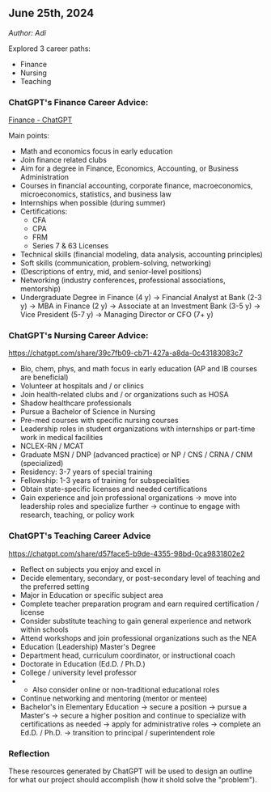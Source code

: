 ## June 25th, 2024
<em>Author: Adi</em>

Explored 3 career paths:
- Finance
- Nursing
- Teaching

### ChatGPT's Finance Career Advice:
[Finance - ChatGPT](https://chatgpt.com/share/76f8728a-be71-4768-919e-a23b4e3bb758)<br/>

Main points:
- Math and economics focus in early education
- Join finance related clubs
- Aim for a degree in Finance, Economics, Accounting, or Business Administration
- Courses in financial accounting, corporate finance, macroeconomics, microeconomics, statistics, and business law
- Internships when possible (during summer)
- Certifications:
  - CFA
  - CPA
  - FRM
  - Series 7 & 63 Licenses
- Technical skills (financial modeling, data analysis, accounting principles)
- Soft skills (communication, problem-solving, networking)
- (Descriptions of entry, mid, and senior-level positions)
- Networking (industry conferences, professional associations, mentorship)
- Undergraduate Degree in Finance (4 y) -> Financial Analyst at Bank (2-3 y) -> MBA in Finance (2 y) -> Associate at an Investment Bank (3-5 y) -> Vice President (5-7 y) -> Managing Director or CFO (7+ y) 

### ChatGPT's Nursing Career Advice:
<https://chatgpt.com/share/39c7fb09-cb71-427a-a8da-0c43183083c7><br/>

- Bio, chem, phys, and math focus in early education (AP and IB courses are beneficial)
- Volunteer at hospitals and / or clinics
- Join health-related clubs and / or organizations such as HOSA
- Shadow healthcare professionals
- Pursue a Bachelor of Science in Nursing
- Pre-med courses with specific nursing courses
- Leadership roles in student organizations with internships or part-time work in medical facilities
- NCLEX-RN / MCAT
- Graduate MSN / DNP (advanced practice) or NP / CNS / CRNA / CNM (specialized)
- Residency: 3-7 years of special training
- Fellowship: 1-3 years of training for subspecialities
- Obtain state-specific licenses and needed certifications
- Gain experience and join professional organizations -> move into leadership roles and specialize further -> continue to engage with research, teaching, or policy work

### ChatGPT's Teaching Career Advice
<https://chatgpt.com/share/d57face5-b9de-4355-98bd-0ca9831802e2><br/>

- Reflect on subjects you enjoy and excel in
- Decide elementary, secondary, or post-secondary level of teaching and the preferred setting
- Major in Education or specific subject area
- Complete teacher preparation program and earn required certification / license
- Consider substitute teaching to gain general experience and network within schools
- Attend workshops and join professional organizations such as the NEA
- Education (Leadership) Master's Degree
- Department head, curriculum coordinator, or instructional coach
- Doctorate in Education (Ed.D. / Ph.D.)
- College / university level professor
- * Also consider online or non-traditional educational roles
- Continue networking and mentoring (mentor or mentee)
- Bachelor's in Elementary Education -> secure a position -> pursue a Master's -> secure a higher position and continue to specialize with certifications as needed -> apply for administrative roles -> complete an Ed.D. / Ph.D. -> transition to principal / superintendent role

### Reflection
These resources generated by ChatGPT will be used to design an outline for what our project should accomplish (how it shold solve the "problem").

